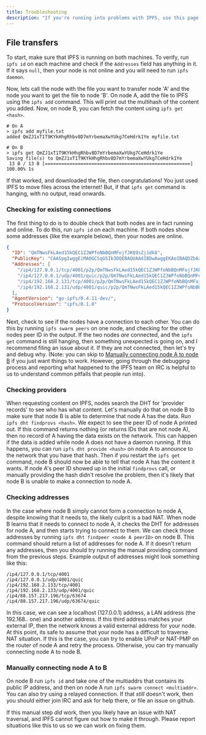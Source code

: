 ```yaml
---
title: Troubleshooting
description: "If you're running into problems with IPFS, use this page to debug your issues and find a solution quickly."
---
```


## File transfers

To start, make sure that IPFS is running on both machines. To verify, run `ipfs id` on each machine and check if the `Addresses` field has anything in it. If it says `null`, then your node is not online and you will need to run `ipfs daemon`.

Now, lets call the node with the file you want to transfer node 'A' and the node you want to get the file to node 'B'. On node A, add the file to IPFS using the `ipfs add` command. This will print out the multihash of the content you added. Now, on node B, you can fetch the content using `ipfs get <hash>`.

```
# On A
> ipfs add myfile.txt
added QmZJ1xT1T9KYkHhgRhbv8D7mYrbemaXwYUkg7CeHdrk1Ye myfile.txt

# On B
> ipfs get QmZJ1xT1T9KYkHhgRhbv8D7mYrbemaXwYUkg7CeHdrk1Ye
Saving file(s) to QmZJ1xT1T9KYkHhgRhbv8D7mYrbemaXwYUkg7CeHdrk1Ye
 13 B / 13 B [=====================================================] 100.00% 1s
```

If that worked, and downloaded the file, then congratulations! You just used IPFS to move files across the internet! But, if that `ipfs get` command is hanging, with no output, read onwards.

### Checking for existing connections

The first thing to do is to double check that both nodes are in fact running and online. To do this, run `ipfs id` on each machine. If both nodes show some addresses (like the example below), then your nodes are online.

```json
{
  "ID": "QmTNwsFkLAed15kQEC1ZJWPfoNbBQnMFojfJKQ9sZj1dk8",
  "PublicKey": "CAASpgIwggEiMA0GCSqGSIb3DQEBAQUAA4IBDwAwggEKAoIBAQDZb6znj3LQZKP1+X81exf+vbnqNCMtHjZ5RKTCm7Fytnfe+AI1fhs9YbZdkgFkM1HLxmIOLQj2bMXPIGxUM+EnewN8tWurx4B3+lR/LWNwNYcCFL+jF2ltc6SE6BC8kMLEZd4zidOLPZ8lIRpd0x3qmsjhGefuRwrKeKlR4tQ3C76ziOms47uLdiVVkl5LyJ5+mn4rXOjNKt/oy2O4m1St7X7/yNt8qQgYsPfe/hCOywxCEIHEkqmil+vn7bu4RpAtsUzCcBDoLUIWuU3i6qfytD05hP8Clo+at+l//ctjMxylf3IQ5qyP+yfvazk+WHcsB0tWueEmiU5P2nfUUIR3AgMBAAE=",
  "Addresses": [
    "/ip4/127.0.0.1/tcp/4001/p2p/QmTNwsFkLAed15kQEC1ZJWPfoNbBQnMFojfJKQ9sZj1dk8",
    "/ip4/127.0.0.1/udp/4001/quic/p2p/QmTNwsFkLAed15kQEC1ZJWPfoNbBQnMFojfJKQ9sZj1dk8",
    "/ip4/192.168.2.131/tcp/4001/p2p/QmTNwsFkLAed15kQEC1ZJWPfoNbBQnMFojfJKQ9sZj1dk8",
    "/ip4/192.168.2.131/udp/4001/quic/p2p/QmTNwsFkLAed15kQEC1ZJWPfoNbBQnMFojfJKQ9sZj1dk8"
  ],
  "AgentVersion": "go-ipfs/0.4.11-dev/",
  "ProtocolVersion": "ipfs/0.1.0"
}
```

Next, check to see if the nodes have a connection to each other. You can do this by running `ipfs swarm peers` on one node, and checking for the other nodes peer ID in the output. If the two nodes _are_ connected, and the `ipfs get` command is still hanging, then something unexpected is going on, and I recommend filing an issue about it. If they are not connected, then let's try and debug why. (Note: you can skip to [Manually connecting node A to node B](#manually-connecting-node-a-to-b) if you just want things to work. However, going through the debugging process and reporting what happened to the IPFS team on IRC is helpful to us to understand common pitfalls that people run into).

### Checking providers

When requesting content on IPFS, nodes search the DHT for 'provider records' to see who has what content. Let's manually do that on node B to make sure that node B is able to determine that node A has the data. Run `ipfs dht findprovs <hash>`. We expect to see the peer ID of node A printed out. If this command returns nothing (or returns IDs that are not node A), then no record of A having the data exists on the network. This can happen if the data is added while node A does not have a daemon running. If this happens, you can run `ipfs dht provide <hash>` on node A to announce to the network that you have that hash. Then if you restart the `ipfs get` command, node B should now be able to tell that node A has the content it wants. If node A's peer ID showed up in the initial `findprovs` call, or manually providing the hash didn't resolve the problem, then it's likely that node B is unable to make a connection to node A.

### Checking addresses

In the case where node B simply cannot form a connection to node A, despite knowing that it needs to, the likely culprit is a bad NAT. When node B learns that it needs to connect to node A, it checks the DHT for addresses for node A, and then starts trying to connect to them. We can check those addresses by running `ipfs dht findpeer <node A peerID>` on node B. This command should return a list of addresses for node A. If it doesn't return any addresses, then you should try running the manual providing command from the previous steps. Example output of addresses might look something like this:

```
/ip4/127.0.0.1/tcp/4001
/ip4/127.0.0.1/udp/4001/quic
/ip4/192.168.2.133/tcp/4001
/ip4/192.168.2.133/udp/4001/quic
/ip4/88.157.217.196/tcp/63674
/ip4/88.157.217.196/udp/63674/quic
```

In this case, we can see a localhost (127.0.0.1) address, a LAN address (the 192.168._._ one) and another address. If this third address matches your external IP, then the network knows a valid external address for your node. At this point, its safe to assume that your node has a difficult to traverse NAT situation. If this is the case, you can try to enable UPnP or NAT-PMP on the router of node A and retry the process. Otherwise, you can try manually connecting node A to node B.

### Manually connecting node A to B

On node B run `ipfs id` and take one of the multiaddrs that contains its public IP address, and then on node A run `ipfs swarm connect <multiaddr>`. You can also try using a relayed connection. If that _still_ doesn't work, then you should either join IRC and ask for help there, or file an issue on github.

If this manual step _did_ work, then you likely have an issue with NAT traversal, and IPFS cannot figure out how to make it through. Please report situations like this to us so we can work on fixing them.
